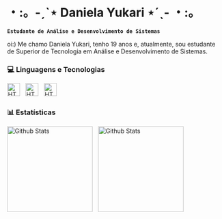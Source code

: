 # ・:。-ˏˋ⋆ Daniela Yukari ⋆ˊˎ- ・:。

**`Estudante de Análise e Desenvolvimento de Sistemas`**

oi:) Me chamo Daniela Yukari, tenho 19 anos e, atualmente, sou estudante de Superior de Tecnologia em Análise e Desenvolvimento de Sistemas.


### 💻 Linguagens e Tecnologias


<img
    align = "left"
    alt = "HTML"
    title = "HTML"
    width = "30px"
    style = "padding-right: 10px;"
    src="https://cdn.jsdelivr.net/gh/devicons/devicon@latest/icons/html5/html5-plain-wordmark.svg"  
/>

 
<img
    align = "left"
    alt = "HTML"
    title = "HTML"
    width = "30px"
    style = "padding-right: 10px;"
    src="https://cdn.jsdelivr.net/gh/devicons/devicon@latest/icons/css3/css3-plain-wordmark.svg" 
/>


<img
    align = "left"
    alt = "HTML"
    title = "HTML"
    width = "30px"
    style = "padding-right: 10px;"
    src="https://cdn.jsdelivr.net/gh/devicons/devicon@latest/icons/javascript/javascript-plain.svg" 
/>

<br>
<br>

### 📊 Estatísticas

<img
    align = "left"
    alt = "Github Stats"
    height = "200"
    style = "padding-right: 10px;"
    src="https://github-readme-stats.vercel.app/api?username=yuzleven&show_icons=true&theme=date_night&include_all_commits=true" 
/>

<img
    align = "left"
    alt = "Github Stats"
    height = "200"
    style = "padding-right: 10px;"
    src="https://github-readme-stats.vercel.app/api/top-langs/?username=yuzleven&theme=date_night&layout=compact&custom_title=Tecnologias" 
/>
